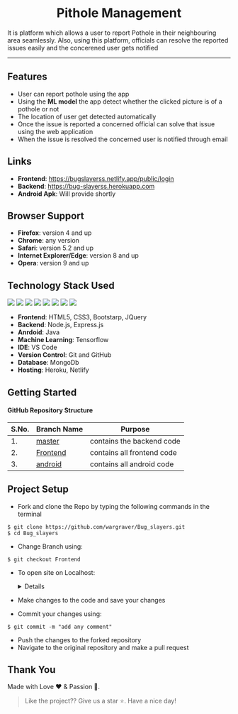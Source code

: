 
<h1 align="center"> Pithole Management</h1>

It is platform which allows a user to report Pothole in their neighbouring area seamlessly. Also, using this platform, officials can resolve the reported issues easily and the concerened user gets notified

<hr>

## Features

<ul>
<li> User can report pothole using the app
<li> Using the <strong>ML model</strong> the app detect whether the clicked picture is of a pothole or not </li>
<li> The location of user get detected automatically </li>
<li> Once the issue is reported a concerned official can solve that issue using the web application </li>
<li> When the issue is resolved the concerned user is notified through email </li>
</li>
</ul>

## Links
- **Frontend**: https://bugslayerss.netlify.app/public/login
- **Backend**: https://bug-slayerss.herokuapp.com
- **Android Apk**: Will provide shortly

## Browser Support
- **Firefox**:	version 4 and up
- **Chrome**:	any version
- **Safari**:	version 5.2 and up
- **Internet Explorer/Edge**:	version 8 and up
- **Opera**:	version 9 and up
<!-- > **Note**: Support for modern mobile browsers is experimental. The website is not responsive in mobile devices until now. -->


## Technology Stack Used
<img src="https://img.shields.io/badge/html5%20-%23E34F26.svg?&style=for-the-badge&logo=html5&logoColor=white"/> <img src="https://img.shields.io/badge/css3%20-%231572B6.svg?&style=for-the-badge&logo=css3&logoColor=white"/>  <img src="https://img.shields.io/badge/javascript%20-%23323330.svg?&style=for-the-badge&logo=javascript&logoColor=%23F7DF1E"/>
<img src="https://img.shields.io/badge/node.js%20-%2343853D.svg?&style=for-the-badge&logo=node.js&logoColor=white"/>   <img src="https://img.shields.io/badge/github%20-%23121011.svg?&style=for-the-badge&logo=github&logoColor=white"/> <img src="https://img.shields.io/badge/heroku%20-%23430098.svg?&style=for-the-badge&logo=heroku&logoColor=white"/> <img src="https://img.shields.io/badge/express.js%20-%23404d59.svg?&style=for-the-badge"/> <img src ="https://img.shields.io/badge/MongoDB-%234ea94b.svg?&style=for-the-badge&logo=mongodb&logoColor=white"/>

- **Frontend**: HTML5, CSS3, Bootstarp, JQuery
- **Backend**: Node.js, Express.js
- **Anrdoid**: Java
- **Machine Learning**: Tensorflow
- **IDE**: VS Code
- **Version Control**: Git and GitHub
- **Database**: MongoDb
- **Hosting**: Heroku, Netlify


## Getting Started

#### GitHub Repository Structure

| S.No. | Branch Name                                                              | Purpose                          |
| ----- | ------------------------------------------------------------------------ | -----------------------------    |
| 1.    | [master](https://github.com/wargraver/Bug_slayers/tree/master) | contains the backend code        |
| 2.    | [Frontend](https://github.com/wargraver/Bug_slayers/tree/Frontend)     | contains all frontend code    |
| 3.    | [android](https://github.com/wargraver/Bug_slayers/tree/android)     | contains all android code    |



## Project Setup
- Fork and clone the Repo by typing the following commands in the terminal 
```
$ git clone https://github.com/wargraver/Bug_slayers.git
$ cd Bug_slayers
```
- Change Branch using:
```
$ git checkout Frontend
```
-  To open site on Localhost:
    <details>
    - Install node dependencies using:

    ```
    $ npm install
    ```

    - To start the server, type:
    ```
    $ node app
    ```
    - Then on your browser type http://localhost:3000/
    </details>
- Make changes to the code and save your changes
- Commit your changes using:
```
$ git commit -m "add any comment"
```
- Push the changes to the forked repository
- Navigate to the original repository and make a pull request



## **Thank You**
Made with Love ❤️️  &  Passion 🙏.
> Like the project?? Give us a star ⭐. Have a nice day!
